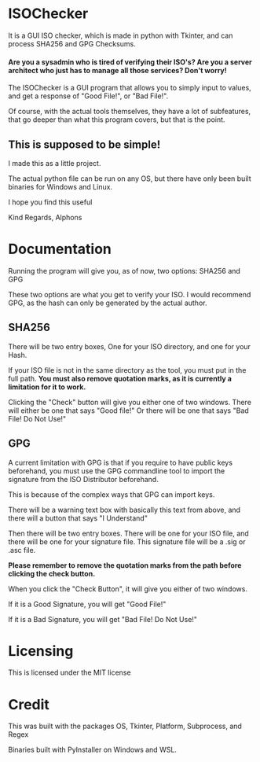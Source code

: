 # ISOChecker
It is a GUI ISO checker, which is made in python with Tkinter, and can process SHA256 and GPG Checksums.

#### Are you a sysadmin who is tired of verifying their ISO's? Are you a server architect who just has to manage all those services? Don't worry!
The ISOChecker is a GUI program that allows you to simply input to values, and get a response of "Good File!", or "Bad File!".

Of course, with the actual tools themselves, they have a lot of subfeatures, that go deeper than what this program covers, but that is the point.

## This is supposed to be simple!

I made this as a little project.

The actual python file can be run on any OS, but there have only been built binaries for Windows and Linux.

I hope you find this useful

Kind Regards,
Alphons

# Documentation
Running the program will give you, as of now, two options:
SHA256 and GPG

These two options are what you get to verify your ISO.
I would recommend GPG, as the hash can only be generated by the actual author.

## SHA256
There will be two entry boxes,
One for your ISO directory, and one for your Hash.

If your ISO file is not in the same directory as the tool, you must put in the full path.
**You must also remove quotation marks, as it is currently a limitation for it to work.**

Clicking the "Check" button will give you either one of two windows.
There will either be one that says "Good file!"
Or there will be one that says "Bad File! Do Not Use!"

## GPG
A current limitation with GPG is that if you require to have public keys beforehand, you must use the GPG commandline tool to import the signature from the ISO Distributor beforehand.

This is because of the complex ways that GPG can import keys.

There will be a warning text box with basically this text from above, and there will a button that says "I Understand"

Then there will be two entry boxes.
There will be one for your ISO file, and there will be one for your signature file.
This signature file will be a .sig or .asc file.

**Please remember to remove the quotation marks from the path before clicking the check button.**

When you click the "Check Button", it will give you either of two windows.

If it is a Good Signature, you will get "Good File!"

If it is a Bad Signature, you will get "Bad File! Do Not Use!"

# Licensing
This is licensed under the MIT license

# Credit
This was built with the packages OS, Tkinter, Platform, Subprocess, and Regex

Binaries built with PyInstaller on Windows and WSL.
